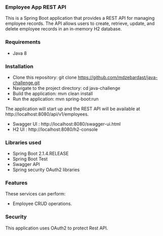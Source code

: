 ### Employee App REST API

This is a Spring Boot application that provides a REST API for managing employee records.
The API allows users to create, retrieve, update, and delete employee records in an in-memory H2 database.

### Requirements
 
- Java 8

### Installation

- Clone this repository: git clone https://github.com/mdzebardast/java-challenge.git
- Navigate to the project directory: cd java-challenge
- Build the application: mvn clean install
- Run the application: mvn spring-boot:run

The application will start up and the REST API will be available at http://localhost:8080/api/v1/employees.
- Swagger UI : http://localhost:8080/swagger-ui.html
- H2 UI : http://localhost:8080/h2-console

### Libraries used

- Spring Boot 2.1.4.RELEASE
- Spring Boot Test
- Swagger API
- Spring security OAuth2 libraries

### Features
These services can perform:

- Employee CRUD operations.

### Security

This application uses OAuth2 to protect Rest API.
